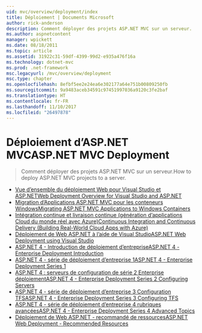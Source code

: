 ```yaml
---
uid: mvc/overview/deployment/index
title: Déploiement | Documents Microsoft
author: rick-anderson
description: Comment déployer des projets ASP.NET MVC sur un serveur.
ms.author: aspnetcontent
manager: wpickett
ms.date: 08/18/2011
ms.topic: article
ms.assetid: 31922c31-59df-4399-99d2-e935a476f16a
ms.technology: dotnet-mvc
ms.prod: .net-framework
msc.legacyurl: /mvc/overview/deployment
msc.type: chapter
ms.openlocfilehash: 8efbf5ee2e24ea6e302177a64e751b00809250fb
ms.sourcegitcommit: 9a9483aceb34591c97451997036a9120c3fe2baf
ms.translationtype: HT
ms.contentlocale: fr-FR
ms.lasthandoff: 11/10/2017
ms.locfileid: "26497878"
---
```

# <a name="aspnet-mvc-deployment"></a><span data-ttu-id="236f5-103">Déploiement d’ASP.NET MVC</span><span class="sxs-lookup"><span data-stu-id="236f5-103">ASP.NET MVC Deployment</span></span>

> <span data-ttu-id="236f5-104">Comment déployer des projets ASP.NET MVC sur un serveur.</span><span class="sxs-lookup"><span data-stu-id="236f5-104">How to deploy ASP.NET MVC projects to a server.</span></span>

- [<span data-ttu-id="236f5-105">Vue d’ensemble du déploiement Web pour Visual Studio et ASP.NET</span><span class="sxs-lookup"><span data-stu-id="236f5-105">Web Deployment Overview for Visual Studio and ASP.NET</span></span>](https://msdn.microsoft.com/library/dd394698)
- [<span data-ttu-id="236f5-106">Migration d’Applications ASP.NET MVC pour les conteneurs Windows</span><span class="sxs-lookup"><span data-stu-id="236f5-106">Migrating ASP.NET MVC Applications to Windows Containers</span></span>](docker-aspnetmvc.md)
- [<span data-ttu-id="236f5-107">Intégration continue et livraison continue (génération d’applications Cloud du monde réel avec Azure)</span><span class="sxs-lookup"><span data-stu-id="236f5-107">Continuous Integration and Continuous Delivery (Building Real-World Cloud Apps with Azure)</span></span>](../../../aspnet/overview/developing-apps-with-windows-azure/building-real-world-cloud-apps-with-windows-azure/continuous-integration-and-continuous-delivery.md)
- [<span data-ttu-id="236f5-108">Déploiement de Web ASP.NET à l’aide de Visual Studio</span><span class="sxs-lookup"><span data-stu-id="236f5-108">ASP.NET Web Deployment using Visual Studio</span></span>](../../../web-forms/overview/deployment/visual-studio-web-deployment/index.md)
- [<span data-ttu-id="236f5-109">ASP.NET 4 - Introduction de déploiement d’entreprise</span><span class="sxs-lookup"><span data-stu-id="236f5-109">ASP.NET 4 - Enterprise Deployment Introduction</span></span>](../../../web-forms/overview/deployment/deploying-web-applications-in-enterprise-scenarios/index.md)
- [<span data-ttu-id="236f5-110">ASP.NET 4 - série de déploiement d’entreprise 1</span><span class="sxs-lookup"><span data-stu-id="236f5-110">ASP.NET 4 - Enterprise Deployment Series 1</span></span>](../../../web-forms/overview/deployment/web-deployment-in-the-enterprise/index.md)
- [<span data-ttu-id="236f5-111">ASP.NET 4 : serveurs de configuration de série 2 Enterprise déploiement</span><span class="sxs-lookup"><span data-stu-id="236f5-111">ASP.NET 4 - Enterprise Deployment Series 2 Configuring Servers</span></span>](../../../web-forms/overview/deployment/configuring-server-environments-for-web-deployment/index.md)
- [<span data-ttu-id="236f5-112">ASP.NET 4 - série de déploiement d’entreprise 3 Configuration TFS</span><span class="sxs-lookup"><span data-stu-id="236f5-112">ASP.NET 4 - Enterprise Deployment Series 3 Configuring TFS</span></span>](../../../web-forms/overview/deployment/configuring-team-foundation-server-for-web-deployment/index.md)
- [<span data-ttu-id="236f5-113">ASP.NET 4 - série de déploiement d’entreprise 4 rubriques avancées</span><span class="sxs-lookup"><span data-stu-id="236f5-113">ASP.NET 4 - Enterprise Deployment Series 4 Advanced Topics</span></span>](../../../web-forms/overview/deployment/advanced-enterprise-web-deployment/index.md)
- [<span data-ttu-id="236f5-114">Déploiement de Web ASP.NET - recommandé de ressources</span><span class="sxs-lookup"><span data-stu-id="236f5-114">ASP.NET Web Deployment - Recommended Resources</span></span>](../../../whitepapers/aspnet-web-deployment-content-map.md)
